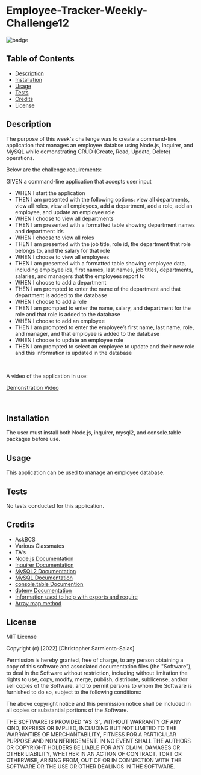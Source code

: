 # Employee-Tracker-Weekly-Challenge12

  ![badge](https://img.shields.io/badge/license-MIT%20License-blue)

 ## Table of Contents 
  - [Description](#description)
  - [Installation](#installation)
  - [Usage](#usage)
  - [Tests](#tests)
  - [Credits](#credits)
  - [License](#license)
  


## Description 

The purpose of this week's challenge was to create a command-line application that manages an employee databse using Node.js, Inquirer, and MySQL while demonstrating CRUD (Create, Read, Update, Delete) operations.



Below are the challenge requirements:

GIVEN a command-line application that accepts user input
- WHEN I start the application
- THEN I am presented with the following options: view all departments, view all roles, view all employees, add a department, add a role, add an employee, and update an employee role
- WHEN I choose to view all departments
- THEN I am presented with a formatted table showing department names and department ids
- WHEN I choose to view all roles
- THEN I am presented with the job title, role id, the department that role belongs to, and the salary for that role
- WHEN I choose to view all employees
- THEN I am presented with a formatted table showing employee data, including employee ids, first names, last names, job titles, departments, salaries, and managers that the employees report to
- WHEN I choose to add a department
- THEN I am prompted to enter the name of the department and that department is added to the database
- WHEN I choose to add a role
- THEN I am prompted to enter the name, salary, and department for the role and that role is added to the database
- WHEN I choose to add an employee
- THEN I am prompted to enter the employee’s first name, last name, role, and manager, and that employee is added to the database
- WHEN I choose to update an employee role
- THEN I am prompted to select an employee to update and their new role and this information is updated in the database

<br>

A video of the application in use: 

[Demonstration Video]()

<br>

## Installation

The user must install both Node.js, inquirer, mysql2, and console.table packages before use.


## Usage 

This application can be used to manage an employee database.

## Tests

No tests conducted for this application.

## Credits

- AskBCS
- Various Classmates
- TA's
- [Node.js Documentation](https://nodejs.org/en/docs/)
- [Inquirer Documentation](https://www.npmjs.com/package/inquirer)
- [MySQL2 Documentation](https://www.npmjs.com/package/mysql2#documentation)
- [MySQL Documentation](https://dev.mysql.com/doc/refman/8.0/en/)
- [console.table Documention](https://www.npmjs.com/package/console.table)
- [dotenv Documentation](https://www.npmjs.com/package/dotenv)
- [Information used to help with exports and require](https://www.sitepoint.com/understanding-module-exports-exports-node-js/)
- [Array map method](https://developer.mozilla.org/en-US/docs/Web/JavaScript/Reference/Global_Objects/Array/map)


## License

MIT License

Copyright (c) [2022] [Christopher Sarmiento-Salas]

Permission is hereby granted, free of charge, to any person obtaining a copy
of this software and associated documentation files (the "Software"), to deal
in the Software without restriction, including without limitation the rights
to use, copy, modify, merge, publish, distribute, sublicense, and/or sell
copies of the Software, and to permit persons to whom the Software is
furnished to do so, subject to the following conditions:

The above copyright notice and this permission notice shall be included in all
copies or substantial portions of the Software.

THE SOFTWARE IS PROVIDED "AS IS", WITHOUT WARRANTY OF ANY KIND, EXPRESS OR
IMPLIED, INCLUDING BUT NOT LIMITED TO THE WARRANTIES OF MERCHANTABILITY,
FITNESS FOR A PARTICULAR PURPOSE AND NONINFRINGEMENT. IN NO EVENT SHALL THE
AUTHORS OR COPYRIGHT HOLDERS BE LIABLE FOR ANY CLAIM, DAMAGES OR OTHER
LIABILITY, WHETHER IN AN ACTION OF CONTRACT, TORT OR OTHERWISE, ARISING FROM,
OUT OF OR IN CONNECTION WITH THE SOFTWARE OR THE USE OR OTHER DEALINGS IN THE
SOFTWARE.
